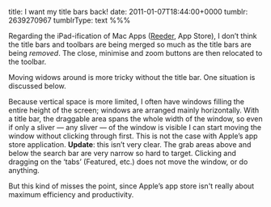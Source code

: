 title: I want my title bars back!
date: 2011-01-07T18:44:00+0000
tumblr: 2639270967
tumblrType: text
%%%

Regarding the iPad-ification of Mac Apps ([Reeder][R], App Store), I don’t think the title bars and toolbars are being merged so much as the title bars are being *removed*. The close, minimise and zoom buttons are then relocated to the toolbar.

[R]: http://reederapp.com/

Moving widows around is more tricky without the title bar. One situation is discussed below.

Because vertical space is more limited, I often have windows filling the entire height of the screen; windows are arranged mainly horizontally. With a title bar, the draggable area spans the whole width of the window, so even if only a sliver — any sliver — of the window is visible I can start  moving the window without clicking through first. This is not the case with Apple’s app store application. **Update**: this isn’t very clear. The grab areas above and below the search bar are very narrow so hard to target. Clicking and dragging on the ‘tabs’ (Featured, etc.) does not move the window, or do anything.

But this kind of misses the point, since Apple’s app store isn't really about maximum efficiency and productivity.
